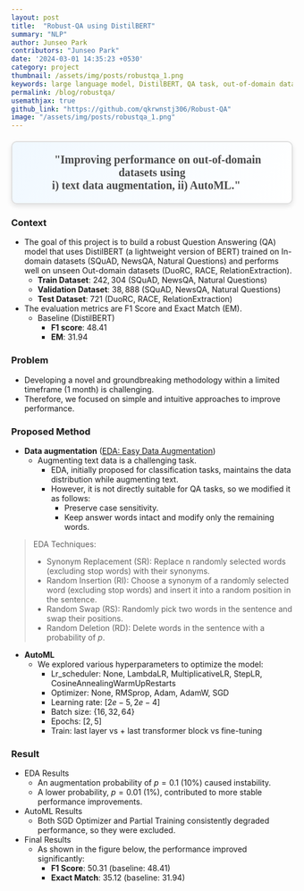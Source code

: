 ```yaml
---
layout: post
title:  "Robust-QA using DistilBERT"
summary: "NLP"
author: Junseo Park
contributors: "Junseo Park"
date: '2024-03-01 14:35:23 +0530'
category: project
thumbnail: /assets/img/posts/robustqa_1.png
keywords: large language model, DistilBERT, QA task, out-of-domain dataset
permalink: /blog/robustqa/
usemathjax: true
github_link: "https://github.com/qkrwnstj306/Robust-QA"
image: "/assets/img/posts/robustqa_1.png"
---
```

<div align="center" style="
  font-family: 'Times New Roman', Times, serif;
  font-size: 20px;
  font-weight: bold;
  color: #4a4a4a;
  padding: 20px;
  margin: 20px auto;
  border: 2px solid #e0e0e0;
  border-radius: 10px;
  background: linear-gradient(120deg, #f0f8ff, #ffffff);
  box-shadow: 0 4px 8px rgba(0, 0, 0, 0.1);">
  🚀 "Improving performance on out-of-domain datasets using 
  <br> i) text data augmentation, ii) AutoML." 🌟
</div>

  
<p></p>


### Context

- The goal of this project is to build a robust Question Answering (QA) model that uses DistilBERT (a lightweight version of BERT) trained on In-domain datasets (SQuAD, NewsQA, Natural Questions) and performs well on unseen Out-domain datasets (DuoRC, RACE, RelationExtraction).
  - **Train Dataset**: $242,304$ (SQuAD, NewsQA, Natural Questions)
  - **Validation Dataset**: $38,888$ (SQuAD, NewsQA, Natural Questions)
  - **Test Dataset**: $721$ (DuoRC, RACE, RelationExtraction)
- The evaluation metrics are F1 Score and Exact Match (EM).
  - Baseline (DistilBERT)
    - **F1 score**: $48.41$
    - **EM**: $31.94$

### Problem

- Developing a novel and groundbreaking methodology within a limited timeframe (1 month) is challenging.
- Therefore, we focused on simple and intuitive approaches to improve performance.

### Proposed Method

- **Data augmentation** (<a href='fine-tuning'>EDA: Easy Data Augmentation</a>)
  - Augmenting text data is a challenging task. 
    - EDA, initially proposed for classification tasks, maintains the data distribution while augmenting text.
    - However, it is not directly suitable for QA tasks, so we modified it as follows:
      - Preserve case sensitivity.
      - Keep answer words intact and modify only the remaining words.


> EDA Techniques:
> - Synonym Replacement (SR): Replace n randomly selected words (excluding stop words) with their synonyms.
> - Random Insertion (RI): Choose a synonym of a randomly selected word (excluding stop words) and insert it into a random position in the sentence. 
> - Random Swap (RS): Randomly pick two words in the sentence and swap their positions.
> - Random Deletion (RD): Delete words in the sentence with a probability of $p$.


- **AutoML**
  - We explored various hyperparameters to optimize the model:
    - Lr_scheduler: None, LambdaLR, MultiplicativeLR, StepLR, CosineAnnealingWarmUpRestarts
    - Optimizer: None, RMSprop, Adam, AdamW, SGD
    - Learning rate: $[2e-5, 2e-4]$
    - Batch size: {$16, 32, 64$}
    - Epochs: $[2, 5]$
    - Train: last layer vs + last transformer block vs fine-tuning

### Result

- EDA Results
  - An augmentation probability of $p = 0.1$ (10%) caused instability.
  - A lower probability, $p = 0.01$ (1%), contributed to more stable performance improvements.
- AutoML Results
  - Both SGD Optimizer and Partial Training consistently degraded performance, so they were excluded.
- Final Results
  - As shown in the figure below, the performance improved significantly:
    - **F1 Score**: $50.31$ (baseline: $48.41$)
    - **Exact Match**: $35.12$ (baseline: $31.94$)